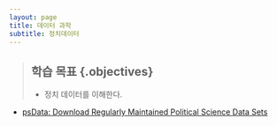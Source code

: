 ```yaml
---
layout: page
title: 데이터 과학
subtitle: 정치데이터
---
```

> ## 학습 목표 {.objectives}
>
> * 정치 데이터를 이해한다.


- [psData: Download Regularly Maintained Political Science Data Sets](https://cran.r-project.org)
